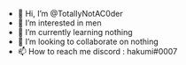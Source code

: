 - 👋 Hi, I’m @TotallyNotAC0der
- 👀 I’m interested in men
- 🌱 I’m currently learning nothing
- 💞️ I’m looking to collaborate on nothing
- 📫 How to reach me discord : hakumi#0007

<!---
TotallyNotAC0der/TotallyNotAC0der is a ✨ special ✨ repository because its `README.md` (this file) appears on your GitHub profile.
You can click the Preview link to take a look at your changes.
--->

